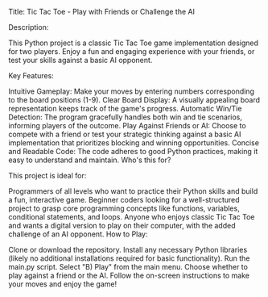Title: Tic Tac Toe - Play with Friends or Challenge the AI

Description:

This Python project is a classic Tic Tac Toe game implementation designed for two players. Enjoy a fun and engaging experience with your friends, or test your skills against a basic AI opponent.

Key Features:

Intuitive Gameplay: Make your moves by entering numbers corresponding to the board positions (1-9).
Clear Board Display: A visually appealing board representation keeps track of the game's progress.
Automatic Win/Tie Detection: The program gracefully handles both win and tie scenarios, informing players of the outcome.
Play Against Friends or AI: Choose to compete with a friend or test your strategic thinking against a basic AI implementation that prioritizes blocking and winning opportunities.
Concise and Readable Code: The code adheres to good Python practices, making it easy to understand and maintain.
Who's this for?

This project is ideal for:

Programmers of all levels who want to practice their Python skills and build a fun, interactive game.
Beginner coders looking for a well-structured project to grasp core programming concepts like functions, variables, conditional statements, and loops.
Anyone who enjoys classic Tic Tac Toe and wants a digital version to play on their computer, with the added challenge of an AI opponent.
How to Play:

Clone or download the repository.
Install any necessary Python libraries (likely no additional installations required for basic functionality).
Run the main.py script.
Select "B) Play" from the main menu.
Choose whether to play against a friend or the AI.
Follow the on-screen instructions to make your moves and enjoy the game!
